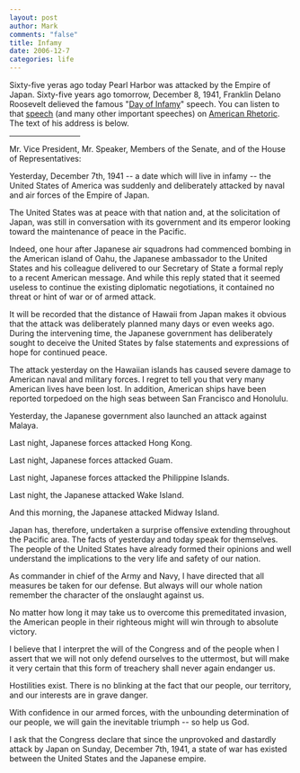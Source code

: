 ```yaml
--- 
layout: post
author: Mark
comments: "false"
title: Infamy
date: 2006-12-7
categories: life
---
```

Sixty-five yeras ago today Pearl Harbor was attacked by the Empire of Japan. Sixty-five years ago tomorrow, December 8, 1941, Franklin Delano Roosevelt delieved the famous "<a href="http://www.americanrhetoric.com/speeches/fdrpearlharbor.htm" title="FDR Peral Harbor">Day of Infamy</a>" speech. You can listen to that <a href="http://www.americanrhetoric.com/speeches/fdrpearlharbor.htm" title="FDR Peral Harbor">speech</a> (and many other important speeches) on <a href="http://www.americanrhetoric.com/top100speechesall.html" title="American Rhetoric">American Rhetoric</a>. The text of his address is below.

<hr width="25%">

Mr. Vice President, Mr. Speaker, Members of the Senate, and of the House of Representatives:

Yesterday, December 7th, 1941 -- a date which will live in infamy -- the United States of America was suddenly and deliberately attacked by naval and air forces of the Empire of Japan.

The United States was at peace with that nation and, at the solicitation of Japan, was still in conversation with its government and its emperor looking toward the maintenance of peace in the Pacific.

Indeed, one hour after Japanese air squadrons had commenced bombing in the American island of Oahu, the Japanese ambassador to the United States and his colleague delivered to our Secretary of State a formal reply to a recent American message. And while this reply stated that it seemed useless to continue the existing diplomatic negotiations, it contained no threat or hint of war or of armed attack.

It will be recorded that the distance of Hawaii from Japan makes it obvious that the attack was deliberately planned many days or even weeks ago. During the intervening time, the Japanese government has deliberately sought to deceive the United States by false statements and expressions of hope for continued peace.

The attack yesterday on the Hawaiian islands has caused severe damage to American naval and military forces. I regret to tell you that very many American lives have been lost. In addition, American ships have been reported torpedoed on the high seas between San Francisco and Honolulu.

Yesterday, the Japanese government also launched an attack against Malaya.

Last night, Japanese forces attacked Hong Kong.

Last night, Japanese forces attacked Guam.

Last night, Japanese forces attacked the Philippine Islands.

Last night, the Japanese attacked Wake Island.

And this morning, the Japanese attacked Midway Island.

Japan has, therefore, undertaken a surprise offensive extending throughout the Pacific area. The facts of yesterday and today speak for themselves. The people of the United States have already formed their opinions and well understand the implications to the very life and safety of our nation.

As commander in chief of the Army and Navy, I have directed that all measures be taken for our defense. But always will our whole nation remember the character of the onslaught against us.

No matter how long it may take us to overcome this premeditated invasion, the American people in their righteous might will win through to absolute victory.

I believe that I interpret the will of the Congress and of the people when I assert that we will not only defend ourselves to the uttermost, but will make it very certain that this form of treachery shall never again endanger us.

Hostilities exist. There is no blinking at the fact that our people, our territory, and our interests are in grave danger.

With confidence in our armed forces, with the unbounding determination of our people, we will gain the inevitable triumph -- so help us God.

I ask that the Congress declare that since the unprovoked and dastardly attack by Japan on Sunday, December 7th, 1941, a state of war has existed between the United States and the Japanese empire.
